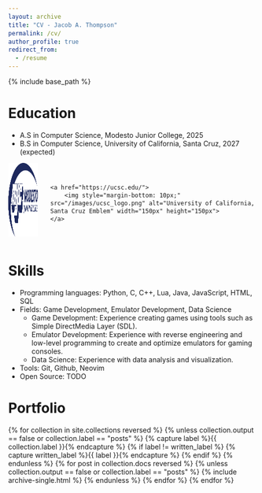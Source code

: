 ```yaml
---
layout: archive
title: "CV - Jacob A. Thompson"
permalink: /cv/
author_profile: true
redirect_from:
  - /resume
---
```


{% include base_path %}

Education
======
* A.S in Computer Science, Modesto Junior College, 2025
* B.S in Computer Science, University of California, Santa Cruz, 2027 (expected)
<div style="display: flex; flex-direction: row; align-items: center; justify-content: center; gap: 25px;">
    <a href="https://mjc.edu/">
        <img style="margin-bottom: 10px;" src="/images/mjc_logo.png" alt="Modesto Junior College Emblem" width="150px" height="150px">
    </a>

    <a href="https://ucsc.edu/">
        <img style="margin-bottom: 10px;" src="/images/ucsc_logo.png" alt="University of California, Santa Cruz Emblem" width="150px" height="150px">
    </a>
</div>

Skills
======
* Programming languages: Python, C, C++, Lua, Java, JavaScript, HTML, SQL
* Fields: Game Development, Emulator Development, Data Science
    * Game Development: Experience creating games using tools such as Simple DirectMedia Layer (SDL).
    * Emulator Development: Experience with reverse engineering and low-level programming to create and optimize emulators for gaming consoles.
    * Data Science: Experience with data analysis and visualization.
* Tools: Git, Github, Neovim
* Open Source: TODO

Portfolio
======
{% for collection in site.collections reversed %}
{% unless collection.output == false or collection.label == "posts" %}
  {% capture label %}{{ collection.label }}{% endcapture %}
  {% if label != written_label %}
  {% capture written_label %}{{ label }}{% endcapture %}
  {% endif %}
{% endunless %}
{% for post in collection.docs reversed %}
  {% unless collection.output == false or collection.label == "posts" %}
  {% include archive-single.html %}
  {% endunless %}
{% endfor %}
{% endfor %}
